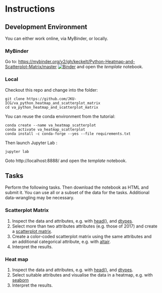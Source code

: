 
# Instructions

## Development Environment
You can either work online, via MyBinder, or locally.

### MyBinder

Go to: https://mybinder.org/v2/gh/keckelt/Python-Heatmap-and-Scatterplot-Matrix/master
[![Binder](https://mybinder.org/badge_logo.svg)](https://mybinder.org/v2/gh/keckelt/Python-Heatmap-and-Scatterplot-Matrix/master)
 and open the *template* notebook.

### Local
Checkout this repo and change into the folder:
```
git clone https://github.com/JKU-ICG/va_python_heatmap_and_scatterplot_matrix
cd va_python_heatmap_and_scatterplot_matrix
```

You can reuse the conda environment from the tutorial:
```
conda create --name va_heatmap_scatterplot
conda activate va_heatmap_scatterplot
conda install -c conda-forge --yes --file requirements.txt
```

Then launch Jupyter Lab :
```
jupyter lab 
```

Goto http://localhost:8888/ and open the *template* notebook.

## Tasks

Perform the following tasks.
Then download the notebook as HTML and submit it.
You can use all or a subset of the data for the tasks. Additional data-wrangling may be necessary.

### Scatterplot Matrix

1. Inspect the data and attributes, e.g. with [head()](https://pandas.pydata.org/pandas-docs/stable/reference/api/pandas.DataFrame.head.html), and [dtypes](https://pandas.pydata.org/pandas-docs/stable/reference/api/pandas.DataFrame.dtypes.html#pandas.DataFrame.dtypes).
2. Select more than two attributes attributes (e.g. those of 2017) and create a [scatterplot matrix](https://pandas.pydata.org/pandas-docs/stable/reference/api/pandas.plotting.scatter_matrix.html).
3. Create a color-coded scatterplot matrix using the same attributes and an additional categorical attribute, e.g. with [altair](https://altair-viz.github.io/gallery/scatter_matrix.html).
4. Interpret the results.

### Heat map

1. Inspect the data and attributes, e.g. with [head()](https://pandas.pydata.org/pandas-docs/stable/reference/api/pandas.DataFrame.head.html), and [dtypes](https://pandas.pydata.org/pandas-docs/stable/reference/api/pandas.DataFrame.dtypes.html#pandas.DataFrame.dtypes).
2. Select suitable attributes and visualise the data in a heatmap, e.g. with [seaborn](https://seaborn.pydata.org/generated/seaborn.heatmap.html)
3. Interpret the results.
